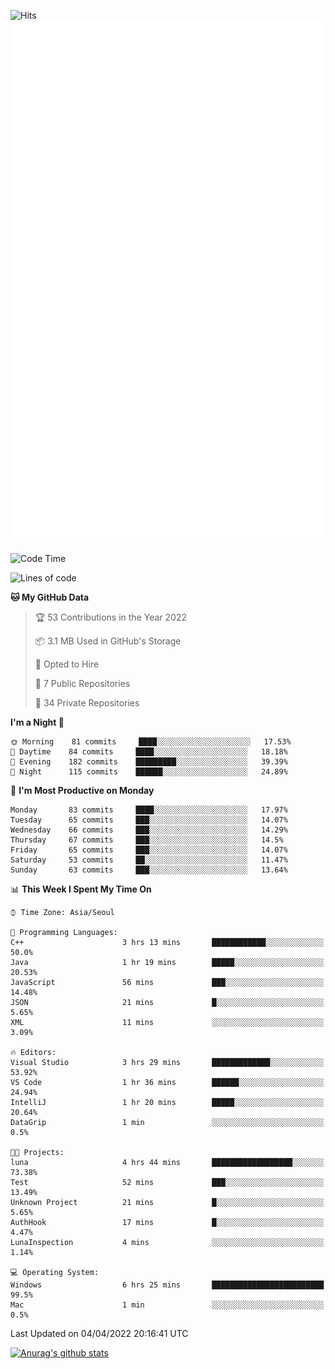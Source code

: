 ![Hits](https://hits.seeyoufarm.com/api/count/incr/badge.svg?url=https%3A%2F%2Fgithub.com%2Fkokose1234&count_bg=%2379C83D&title_bg=%23555555&icon=apple.svg&icon_color=%23E7E7E7&title=hits&edge_flat=false)
<br/>
![Metrics](https://github.com/kokose1234/kokose1234/blob/main/github-metrics.svg)

<!--START_SECTION:waka-->
![Code Time](http://img.shields.io/badge/Code%20Time-613%20hrs%2029%20mins-blue)

![Lines of code](https://img.shields.io/badge/From%20Hello%20World%20I%27ve%20Written-2%20Million%20lines%20of%20code-blue)

**🐱 My GitHub Data** 

> 🏆 53 Contributions in the Year 2022
 > 
> 📦 3.1 MB Used in GitHub's Storage 
 > 
> 💼 Opted to Hire
 > 
> 📜 7 Public Repositories 
 > 
> 🔑 34 Private Repositories  
 > 
**I'm a Night 🦉** 

```text
🌞 Morning    81 commits     ████░░░░░░░░░░░░░░░░░░░░░   17.53% 
🌆 Daytime    84 commits     ████░░░░░░░░░░░░░░░░░░░░░   18.18% 
🌃 Evening    182 commits    █████████░░░░░░░░░░░░░░░░   39.39% 
🌙 Night      115 commits    ██████░░░░░░░░░░░░░░░░░░░   24.89%

```
📅 **I'm Most Productive on Monday** 

```text
Monday       83 commits     ████░░░░░░░░░░░░░░░░░░░░░   17.97% 
Tuesday      65 commits     ███░░░░░░░░░░░░░░░░░░░░░░   14.07% 
Wednesday    66 commits     ███░░░░░░░░░░░░░░░░░░░░░░   14.29% 
Thursday     67 commits     ███░░░░░░░░░░░░░░░░░░░░░░   14.5% 
Friday       65 commits     ███░░░░░░░░░░░░░░░░░░░░░░   14.07% 
Saturday     53 commits     ██░░░░░░░░░░░░░░░░░░░░░░░   11.47% 
Sunday       63 commits     ███░░░░░░░░░░░░░░░░░░░░░░   13.64%

```


📊 **This Week I Spent My Time On** 

```text
⌚︎ Time Zone: Asia/Seoul

💬 Programming Languages: 
C++                      3 hrs 13 mins       ████████████░░░░░░░░░░░░░   50.0% 
Java                     1 hr 19 mins        █████░░░░░░░░░░░░░░░░░░░░   20.53% 
JavaScript               56 mins             ███░░░░░░░░░░░░░░░░░░░░░░   14.48% 
JSON                     21 mins             █░░░░░░░░░░░░░░░░░░░░░░░░   5.65% 
XML                      11 mins             ░░░░░░░░░░░░░░░░░░░░░░░░░   3.09%

🔥 Editors: 
Visual Studio            3 hrs 29 mins       █████████████░░░░░░░░░░░░   53.92% 
VS Code                  1 hr 36 mins        ██████░░░░░░░░░░░░░░░░░░░   24.94% 
IntelliJ                 1 hr 20 mins        █████░░░░░░░░░░░░░░░░░░░░   20.64% 
DataGrip                 1 min               ░░░░░░░░░░░░░░░░░░░░░░░░░   0.5%

🐱‍💻 Projects: 
luna                     4 hrs 44 mins       ██████████████████░░░░░░░   73.38% 
Test                     52 mins             ███░░░░░░░░░░░░░░░░░░░░░░   13.49% 
Unknown Project          21 mins             █░░░░░░░░░░░░░░░░░░░░░░░░   5.65% 
AuthHook                 17 mins             █░░░░░░░░░░░░░░░░░░░░░░░░   4.47% 
LunaInspection           4 mins              ░░░░░░░░░░░░░░░░░░░░░░░░░   1.14%

💻 Operating System: 
Windows                  6 hrs 25 mins       █████████████████████████   99.5% 
Mac                      1 min               ░░░░░░░░░░░░░░░░░░░░░░░░░   0.5%

```


 Last Updated on 04/04/2022 20:16:41 UTC
<!--END_SECTION:waka-->

[![Anurag's github stats](https://github-readme-stats.vercel.app/api?username=kokose1234&theme=dracula)](https://github.com/anuraghazra/github-readme-stats)



	
